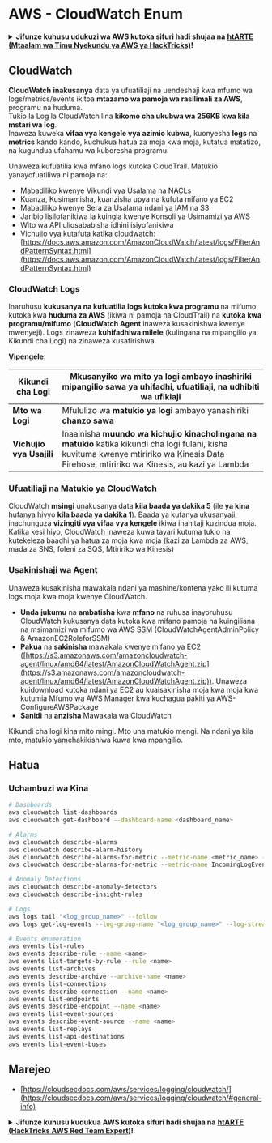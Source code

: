 # AWS - CloudWatch Enum

<details>

<summary><strong>Jifunze kuhusu udukuzi wa AWS kutoka sifuri hadi shujaa na</strong> <a href="https://training.hacktricks.xyz/courses/arte"><strong>htARTE (Mtaalam wa Timu Nyekundu ya AWS ya HackTricks)</strong></a><strong>!</strong></summary>

Njia nyingine za kusaidia HackTricks:

* Ikiwa unataka kuona **kampuni yako ikionekana kwenye HackTricks** au **kupakua HackTricks kwa PDF** Angalia [**MIPANGO YA USAJILI**](https://github.com/sponsors/carlospolop)!
* Pata [**bidhaa rasmi za PEASS & HackTricks**](https://peass.creator-spring.com)
* Gundua [**Familia ya PEASS**](https://opensea.io/collection/the-peass-family), mkusanyiko wetu wa [**NFTs**](https://opensea.io/collection/the-peass-family) ya kipekee
* **Jiunge na** 💬 [**Kikundi cha Discord**](https://discord.gg/hRep4RUj7f) au kikundi cha [**telegram**](https://t.me/peass) au **tufuate** kwenye **Twitter** 🐦 [**@hacktricks_live**](https://twitter.com/hacktricks_live)**.**
* **Shiriki mbinu zako za udukuzi kwa kuwasilisha PRs kwa** [**HackTricks**](https://github.com/carlospolop/hacktricks) na [**HackTricks Cloud**](https://github.com/carlospolop/hacktricks-cloud) repos za github.

</details>

## CloudWatch

**CloudWatch** **inakusanya** data ya ufuatiliaji na uendeshaji kwa mfumo wa logs/metrics/events ikitoa **mtazamo wa pamoja wa rasilimali za AWS**, programu na huduma.\
Tukio la Log la CloudWatch lina **kikomo cha ukubwa wa 256KB kwa kila mstari wa log**.\
Inaweza kuweka **vifaa vya kengele vya azimio kubwa**, kuonyesha **logs** na **metrics** kando kando, kuchukua hatua za moja kwa moja, kutatua matatizo, na kugundua ufahamu wa kuboresha programu.

Unaweza kufuatilia kwa mfano logs kutoka CloudTrail. Matukio yanayofuatiliwa ni pamoja na:

* Mabadiliko kwenye Vikundi vya Usalama na NACLs
* Kuanza, Kusimamisha, kuanzisha upya na kufuta mifano ya EC2
* Mabadiliko kwenye Sera za Usalama ndani ya IAM na S3
* Jaribio lisilofanikiwa la kuingia kwenye Konsoli ya Usimamizi ya AWS
* Wito wa API uliosababisha idhini isiyofanikiwa
* Vichujio vya kutafuta katika cloudwatch: [https://docs.aws.amazon.com/AmazonCloudWatch/latest/logs/FilterAndPatternSyntax.html](https://docs.aws.amazon.com/AmazonCloudWatch/latest/logs/FilterAndPatternSyntax.html)

### CloudWatch Logs <a href="#cloudwatch-logs" id="cloudwatch-logs"></a>

Inaruhusu **kukusanya na kufuatilia logs kutoka kwa programu** na mifumo kutoka kwa **huduma za AWS** (ikiwa ni pamoja na CloudTrail) na **kutoka kwa programu/mifumo** (**CloudWatch Agent** inaweza kusakinishwa kwenye mwenyeji). Logs zinaweza **kuhifadhiwa milele** (kulingana na mipangilio ya Kikundi cha Logi) na zinaweza kusafirishwa.

**Vipengele**:

| **Kikundi cha Logi**      | **Mkusanyiko wa mito ya logi** ambayo inashiriki mipangilio sawa ya uhifadhi, ufuatiliaji, na udhibiti wa ufikiaji                                                     |
| ------------------------ | ---------------------------------------------------------------------------------------------------------------------------------------------------------- |
| **Mto wa Logi**           | Mfululizo wa **matukio ya logi** ambayo yanashiriki **chanzo sawa**                                                                                                |
| **Vichujio vya Usajili** | Inaainisha **muundo wa kichujio kinacholingana na matukio** katika kikundi cha logi fulani, kisha kuvituma kwenye mtiririko wa Kinesis Data Firehose, mtiririko wa Kinesis, au kazi ya Lambda |

### Ufuatiliaji na Matukio ya CloudWatch

CloudWatch **msingi** unakusanya data **kila baada ya dakika 5** (ile **ya kina** hufanya hivyo **kila baada ya dakika 1**). Baada ya kufanya ukusanyaji, inachunguza **vizingiti vya vifaa vya kengele** ikiwa inahitaji kuzindua moja.\
Katika kesi hiyo, CloudWatch inaweza kuwa tayari kutuma tukio na kutekeleza baadhi ya hatua za moja kwa moja (kazi za Lambda za AWS, mada za SNS, foleni za SQS, Mtiririko wa Kinesis)

### Usakinishaji wa Agent

Unaweza kusakinisha mawakala ndani ya mashine/kontena yako ili kutuma logs moja kwa moja kwenye CloudWatch.

* **Unda** **jukumu** na **ambatisha** kwa **mfano** na ruhusa inayoruhusu CloudWatch kukusanya data kutoka kwa mifano pamoja na kuingiliana na msimamizi wa mifumo wa AWS SSM (CloudWatchAgentAdminPolicy & AmazonEC2RoleforSSM)
* **Pakua** na **sakinisha** mawakala kwenye mifano ya EC2 ([https://s3.amazonaws.com/amazoncloudwatch-agent/linux/amd64/latest/AmazonCloudWatchAgent.zip](https://s3.amazonaws.com/amazoncloudwatch-agent/linux/amd64/latest/AmazonCloudWatchAgent.zip)). Unaweza kuidownload kutoka ndani ya EC2 au kuaisakinisha moja kwa moja kwa kutumia Mfumo wa AWS Manager kwa kuchagua pakiti ya AWS-ConfigureAWSPackage
* **Sanidi** na **anzisha** Mawakala wa CloudWatch

Kikundi cha logi kina mito mingi. Mto una matukio mengi. Na ndani ya kila mto, matukio yamehakikishiwa kuwa kwa mpangilio.

## Hatua

### Uchambuzi wa Kina
```bash
# Dashboards
aws cloudwatch list-dashboards
aws cloudwatch get-dashboard --dashboard-name <dashboard_name>

# Alarms
aws cloudwatch describe-alarms
aws cloudwatch describe-alarm-history
aws cloudwatch describe-alarms-for-metric --metric-name <metric_name> --namespace <namespace>
aws cloudwatch describe-alarms-for-metric --metric-name IncomingLogEvents --namespace AWS/Logs

# Anomaly Detections
aws cloudwatch describe-anomaly-detectors
aws cloudwatch describe-insight-rules

# Logs
aws logs tail "<log_group_name>" --follow
aws logs get-log-events --log-group-name "<log_group_name>" --log-stream-name "<log_stream_name>" --output text > <output_file>

# Events enumeration
aws events list-rules
aws events describe-rule --name <name>
aws events list-targets-by-rule --rule <name>
aws events list-archives
aws events describe-archive --archive-name <name>
aws events list-connections
aws events describe-connection --name <name>
aws events list-endpoints
aws events describe-endpoint --name <name>
aws events list-event-sources
aws events describe-event-source --name <name>
aws events list-replays
aws events list-api-destinations
aws events list-event-buses
```
## Marejeo

* [https://cloudsecdocs.com/aws/services/logging/cloudwatch/](https://cloudsecdocs.com/aws/services/logging/cloudwatch/#general-info)

<details>

<summary><strong>Jifunze kuhusu kudukua AWS kutoka sifuri hadi shujaa na</strong> <a href="https://training.hacktricks.xyz/courses/arte"><strong>htARTE (HackTricks AWS Red Team Expert)</strong></a><strong>!</strong></summary>

Njia nyingine za kusaidia HackTricks:

* Ikiwa unataka kuona **kampuni yako ikitangazwa kwenye HackTricks** au **kupakua HackTricks kwa PDF** Angalia [**MIPANGO YA KUJIUNGA**](https://github.com/sponsors/carlospolop)!
* Pata [**bidhaa rasmi za PEASS & HackTricks**](https://peass.creator-spring.com)
* Gundua [**Familia ya PEASS**](https://opensea.io/collection/the-peass-family), mkusanyiko wetu wa [**NFTs**](https://opensea.io/collection/the-peass-family) za kipekee
* **Jiunge na** 💬 [**Kikundi cha Discord**](https://discord.gg/hRep4RUj7f) au kikundi cha [**telegram**](https://t.me/peass) au **tufuate** kwenye **Twitter** 🐦 [**@hacktricks_live**](https://twitter.com/hacktricks_live)**.**
* **Shiriki mbinu zako za kudukua kwa kuwasilisha PRs kwenye** [**HackTricks**](https://github.com/carlospolop/hacktricks) na [**HackTricks Cloud**](https://github.com/carlospolop/hacktricks-cloud) repos za github.

</details>
